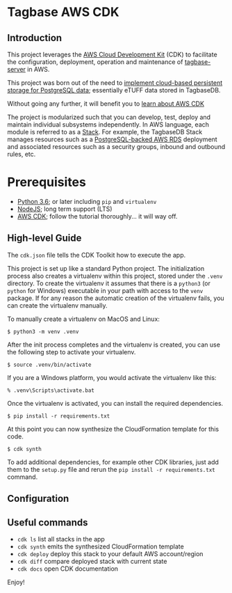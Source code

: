 # Tagbase AWS CDK

## Introduction

This project leverages the [AWS Cloud Development Kit](https://aws.amazon.com/cdk/) (CDK) to facilitate 
the configuration, deployment, operation and maintenance of 
[tagbase-server](https://github.com/tagbase/tagbase-server/) in AWS.

This project was born out of the need to 
[implement cloud-based persistent storage for PostgreSQL data](https://github.com/tagbase/tagbase-server/issues/80);
essentially eTUFF data stored in TagbaseDB.

Without going any further, it will benefit you to 
[learn about AWS CDK](https://docs.aws.amazon.com/cdk/v2/guide/getting_started.html)

The project is modularized such that you can develop, test, deploy and maintain individual subsystems independently.
In AWS language, each module is referred to as a [Stack](https://docs.aws.amazon.com/cdk/v2/guide/stacks.html).
For example, the TagbaseDB Stack manages resources such as a 
[PostgreSQL-backed AWS RDS](https://aws.amazon.com/rds/postgresql/) deployment and 
associated resources such as a security groups, inbound and outbound rules, etc.

# Prerequisites

* [Python 3.6](https://www.python.org/); or later including `pip` and `virtualenv`
* [NodeJS](https://nodejs.org/en/); long term support (LTS)
* [AWS CDK](https://docs.aws.amazon.com/cdk/v2/guide/getting_started.html#getting_started_prerequisites);
follow the tutorial thoroughly... it will way off.

## High-level Guide

The `cdk.json` file tells the CDK Toolkit how to execute the app.

This project is set up like a standard Python project. The initialization
process also creates a virtualenv within this project, stored under the `.venv`
directory.  To create the virtualenv it assumes that there is a `python3`
(or `python` for Windows) executable in your path with access to the `venv`
package. If for any reason the automatic creation of the virtualenv fails,
you can create the virtualenv manually.

To manually create a virtualenv on MacOS and Linux:

```
$ python3 -m venv .venv
```

After the init process completes and the virtualenv is created, you can use the following
step to activate your virtualenv.

```
$ source .venv/bin/activate
```

If you are a Windows platform, you would activate the virtualenv like this:

```
% .venv\Scripts\activate.bat
```

Once the virtualenv is activated, you can install the required dependencies.

```
$ pip install -r requirements.txt
```

At this point you can now synthesize the CloudFormation template for this code.

```
$ cdk synth
```

To add additional dependencies, for example other CDK libraries, just add
them to the `setup.py` file and rerun the `pip install -r requirements.txt`
command.

## Configuration



## Useful commands

 * `cdk ls`          list all stacks in the app
 * `cdk synth`       emits the synthesized CloudFormation template
 * `cdk deploy`      deploy this stack to your default AWS account/region
 * `cdk diff`        compare deployed stack with current state
 * `cdk docs`        open CDK documentation

Enjoy!
